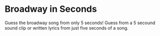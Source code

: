 # Broadway in Seconds
Guess the broadway song from only 5 seconds! Guess from a 5 secound sound clip or written lyrics from just five seconds of a song.
